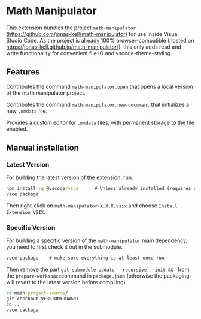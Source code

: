 # Math Manipulator

This extension bundles the project `math-manipulator` (https://github.com/jonas-kell/math-manipulator) for use inside Visual Studio Code.
As the project is already 100% browser-compatible (hosted on https://jonas-kell.github.io/math-manipulator/), this only adds read and write functionality for convenient file IO and vscode-theme-styling.

## Features

Contributes the command `math-manipulator.open` that opens a local version of the math manipulator project.

Contributes the command `math-manipulator.new-document` that initializes a new `.mmdata` file.

Provides a custom editor for `.mmdata` files, with permanent storage to the file enabled.

<!-- ## Known Issues

Calling out known issues can help limit users opening duplicate issues against your extension. -->

## Manual installation

### Latest Version

For building the latest version of the extension, run:

```cmd
npm install -g @vscode/vsce      # Unless already installed (requires node & npm)
vsce package
```

Then right-click on `math-manipulator-X.X.X.vsix` and choose `Install Extension VSIX`.

### Specific Version

For building a specific version of the `math-manipulator` main dependency, you need to first check it out in the submodule.

```cmd
vsce package    # make sure everything is at least once run
```

Then remove the part `git submodule update --recursive --init && ` from the `prepare-workspace`command in `package.json` (otherwise the packaging will revert to the latest version before compiling).

```cmd
cd main-project-source/
git checkout VERSIONYOUWANT
cd ..
vsce package
```

<!--
## Command line stuff

```cmd
git tag -a v1.1.0 -m "Release: v1.1.0"
vsce package
vsce login
vsce publish
```
https://code.visualstudio.com/api/working-with-extensions/publishing-extension#get-a-personal-access-token
https://dev.azure.com/jonas-kell
https://marketplace.visualstudio.com/manage/publishers/jonas-kell
-->

